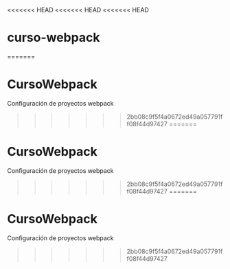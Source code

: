 <<<<<<< HEAD
<<<<<<< HEAD
<<<<<<< HEAD
# curso-webpack
=======
# CursoWebpack
Configuración de proyectos webpack
>>>>>>> 2bb08c9f5f4a0672ed49a057791ff08f44d97427
=======
# CursoWebpack
Configuración de proyectos webpack
>>>>>>> 2bb08c9f5f4a0672ed49a057791ff08f44d97427
=======
# CursoWebpack
Configuración de proyectos webpack
>>>>>>> 2bb08c9f5f4a0672ed49a057791ff08f44d97427
